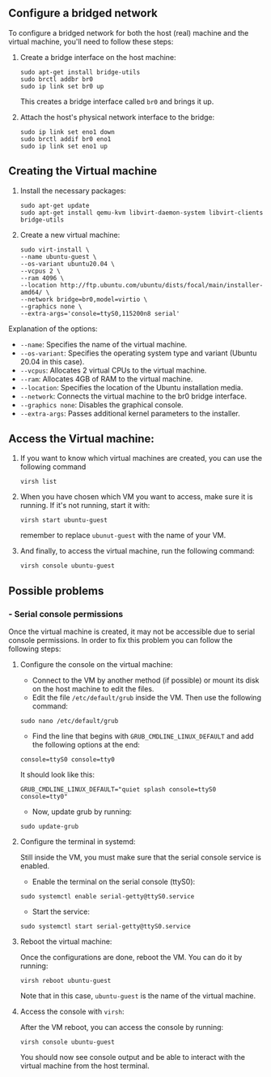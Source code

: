 Configure a bridged network 
---------------------------
To configure a bridged network for both the host (real) machine and the virtual machine, you'll need to follow these steps:

1. Create a bridge interface on the host machine:
   ```
   sudo apt-get install bridge-utils
   sudo brctl addbr br0
   sudo ip link set br0 up
   ```

   This creates a bridge interface called `br0` and brings it up.

2. Attach the host's physical network interface to the bridge:
   ```
   sudo ip link set eno1 down
   sudo brctl addif br0 eno1
   sudo ip link set eno1 up
   ```


Creating the Virtual machine
----------------------------

1. Install the necessary packages:
   ```
   sudo apt-get update
   sudo apt-get install qemu-kvm libvirt-daemon-system libvirt-clients bridge-utils
   ```
2. Create a new virtual machine:
   ```
   sudo virt-install \
   --name ubuntu-guest \
   --os-variant ubuntu20.04 \
   --vcpus 2 \
   --ram 4096 \
   --location http://ftp.ubuntu.com/ubuntu/dists/focal/main/installer-amd64/ \
   --network bridge=br0,model=virtio \
   --graphics none \
   --extra-args='console=ttyS0,115200n8 serial'
   ```
  Explanation of the options:
  - `--name`: Specifies the name of the virtual machine.
  - `--os-variant`: Specifies the operating system type and variant (Ubuntu 20.04 in this case).
  - `--vcpus`: Allocates 2 virtual CPUs to the virtual machine.
  - `--ram`: Allocates 4GB of RAM to the virtual machine.
  - `--location`: Specifies the location of the Ubuntu installation media.
  - `--network`: Connects the virtual machine to the br0 bridge interface.
  - `--graphics none`: Disables the graphical console.
  - `--extra-args`: Passes additional kernel parameters to the installer.


 Access the Virtual machine:
 --------------------------
 
1. If you want to know which virtual machines are created, you can use the following command
   ```
   virsh list
   ```
   
2. When you have chosen which VM you want to access, make sure it is running. If it's not running, start it with:
   ```
   virsh start ubuntu-guest
   ```
   remember to replace `ubunut-guest` with the name of your VM.
   

4. And finally, to access the virtual machine, run the following command:
   ```
   virsh console ubuntu-guest
   ```
   


Possible problems
-----------------
### - Serial console permissions ###

Once the virtual machine is created, it may not be accessible due to serial console permissions. In order to fix this problem you can follow the following steps:

1. Configure the console on the virtual machine:
   - Connect to the VM by another method (if possible) or mount its disk on the host machine to edit the files.
   - Edit the file `/etc/default/grub` inside the VM. Then use the following command:
     
   ```
   sudo nano /etc/default/grub
   ```
   - Find the line that begins with `GRUB_CMDLINE_LINUX_DEFAULT` and add the following options at the end:
   ```
   console=ttyS0 console=tty0
   ```

   It should look like this:
   ```
   GRUB_CMDLINE_LINUX_DEFAULT="quiet splash console=ttyS0 console=tty0"
   ```
   - Now, update grub by running:
   ```
   sudo update-grub
   ```

2. Configure the terminal in systemd:

   Still inside the VM, you must make sure that the serial console service is enabled.
   - Enable the terminal on the serial console (ttyS0):
   ```
   sudo systemctl enable serial-getty@ttyS0.service
   ```
   - Start the service:
   ```
   sudo systemctl start serial-getty@ttyS0.service
   ```

3. Reboot the virtual machine:

   Once the configurations are done, reboot the VM. You can do it by running:
   ```
   virsh reboot ubuntu-guest
   ```

   Note that in this case, `ubuntu-guest` is the name of the virtual machine.

4. Access the console with `virsh`:

   After the VM reboot, you can access the console by running:
   ```
   virsh console ubuntu-guest
   ```
   You should now see console output and be able to interact with the virtual machine from the host terminal.

   

